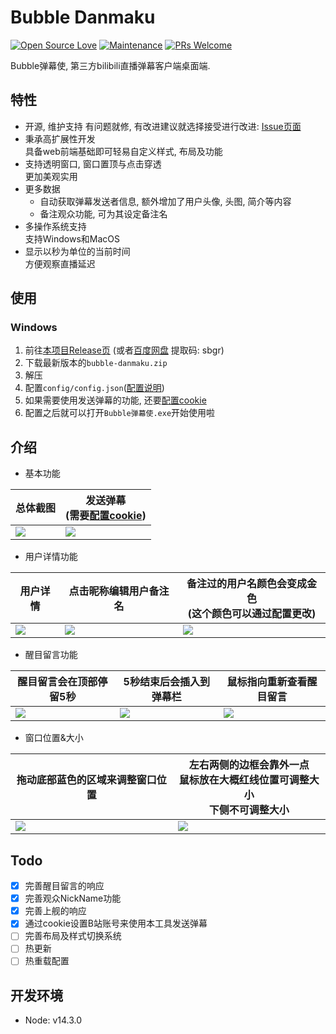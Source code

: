 # Bubble Danmaku
[![Open Source Love](https://badges.frapsoft.com/os/v1/open-source.svg?v=103)](https://github.com/HHHHhgqcdxhg/bubble-danmaku/) [![Maintenance](https://img.shields.io/badge/Maintained%3F-yes-green.svg)](https://github.com/HHHHhgqcdxhg/bubble-danmaku/graphs/commit-activity) [![PRs Welcome](https://img.shields.io/badge/PRs-welcome-brightgreen.svg?style=flat-square)](https://github.com/HHHHhgqcdxhg/bubble-danmaku/pulls)  


Bubble弹幕使, 第三方bilibili直播弹幕客户端桌面端.   

## 特性
- 开源, 维护支持
    有问题就修, 有改进建议就选择接受进行改进: [Issue页面](https://github.com/qri-projects/bubble-danmaku/issues)  
- 秉承高扩展性开发  
    具备web前端基础即可轻易自定义样式, 布局及功能  
- 支持透明窗口, 窗口置顶与点击穿透  
    更加美观实用  
- 更多数据
    - 自动获取弹幕发送者信息, 额外增加了用户头像, 头图, 简介等内容  
    - 备注观众功能, 可为其设定备注名  
- 多操作系统支持  
    支持Windows和MacOS  
- 显示以秒为单位的当前时间  
    方便观察直播延迟  

## 使用
### Windows
1. 前往[本项目Release页](https://github.com/HHHHhgqcdxhg/bubble-danmaku/releases) (或者[百度网盘](https://pan.baidu.com/s/1fndzxV7Y3t-iy-zLAsFSMQ) 提取码: sbgr)  
2. 下载最新版本的```bubble-danmaku.zip```  
3. 解压  
4. 配置```config/config.json```([配置说明](https://github.com/HHHHhgqcdxhg/bubble-danmaku/blob/master/docs/configDoc.md))  
5. 如果需要使用发送弹幕的功能, 还要[配置cookie](https://github.com/HHHHhgqcdxhg/bubble-danmaku/blob/master/docs/getCookie.md)  
6. 配置之后就可以打开```Bubble弹幕使.exe```开始使用啦  

## 介绍
- 基本功能

总体截图|发送弹幕<br>(需要[配置cookie](https://github.com/HHHHhgqcdxhg/bubble-danmaku/blob/master/docs/getCookie.md))  
---|---
![](https://pic.ggemo.com/picgo/bubble-danmaku-doc-img-0.png)|![](https://pic.ggemo.com/picgo/bubble-danmaku-doc-img-1.png)  

- 用户详情功能  

用户详情|点击昵称编辑用户备注名|备注过的用户名颜色会变成金色<br>(这个颜色可以通过配置更改)
---|---|---
![](https://pic.ggemo.com/picgo/bubble-danmaku-doc-img-2.png)|![](https://pic.ggemo.com/picgo/bubble-danmaku-doc-img-3.png)|![](https://pic.ggemo.com/picgo/bubble-danmaku-doc-img-4.png)  

- 醒目留言功能

醒目留言会在顶部停留5秒|5秒结束后会插入到弹幕栏|鼠标指向重新查看醒目留言  
---|---|---
![](https://pic.ggemo.com/picgo/bubble-danmaku-doc-img-5.png)|![](https://pic.ggemo.com/picgo/bubble-danmaku-doc-img-6.png)|![](https://pic.ggemo.com/picgo/bubble-danmaku-doc-img-7.png)  

- 窗口位置&大小

拖动底部蓝色的区域来调整窗口位置|左右两侧的边框会靠外一点<br>鼠标放在大概红线位置可调整大小<br>下侧不可调整大小
---|---
![](https://pic.ggemo.com/picgo/bubble-danmaku-doc-img-8.png)|![](https://pic.ggemo.com/picgo/bubble-danmaku-doc-img-9.png)

## Todo
- [x] 完善醒目留言的响应  
- [x] 完善观众NickName功能  
- [x] 完善上舰的响应  
- [x] 通过cookie设置B站账号来使用本工具发送弹幕  
- [ ] 完善布局及样式切换系统  
- [ ] 热更新  
- [ ] 热重载配置

## 开发环境
- Node: v14.3.0
